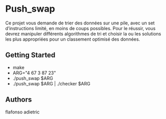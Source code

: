 # Push_swap

Ce projet vous demande de trier des données sur une pile, avec un set d’instructions limité, en moins de coups possibles. Pour le réussir, vous devrez manipuler différents algorithmes de tri et choisir la ou les solutions les plus appropriées pour un classement optimisé des données.

## Getting Started

* make
* ARG="4 67 3 87 23"
* ./push_swap $ARG
* ./push_swap $ARG | ./checker $ARG

## Authors

flafonso
adietric
